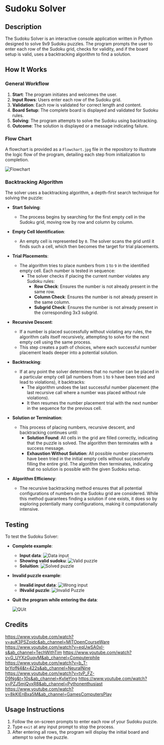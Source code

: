 # Sudoku Solver

## Description
The Sudoku Solver is an interactive console application written in Python designed to solve 9x9 Sudoku puzzles. The program prompts the user to enter each row of the Sudoku grid, checks for validity, and if the board setup is valid, uses a backtracking algorithm to find a solution.

## How It Works

### General Workflow
1. **Start**: The program initiates and welcomes the user.
2. **Input Rows**: Users enter each row of the Sudoku grid.
3. **Validation**: Each row is validated for correct length and content.
4. **Board Setup**: The complete board is displayed and validated for Sudoku rules.
5. **Solving**: The program attempts to solve the Sudoku using backtracking.
6. **Outcome**: The solution is displayed or a message indicating failure.

### Flow Chart
A flowchart is provided as a `Flowchart.jpg` file in the repository to illustrate the logic flow of the program, detailing each step from initialization to completion.

![Flowchart](flowchart.jpg)

### Backtracking Algorithm
The solver uses a backtracking algorithm, a depth-first search technique for solving the puzzle:
- **Start Solving**:
  - The process begins by searching for the first empty cell in the Sudoku grid, moving row by row and column by column.

- **Empty Cell Identification**:
  - An empty cell is represented by `0`. The solver scans the grid until it finds such a cell, which then becomes the target for trial placements.

- **Trial Placements**:
  - The algorithm tries to place numbers from `1` to `9` in the identified empty cell. Each number is tested in sequence:
    - The solver checks if placing the current number violates any Sudoku rules:
      - **Row Check**: Ensures the number is not already present in the same row.
      - **Column Check**: Ensures the number is not already present in the same column.
      - **Subgrid Check**: Ensures the number is not already present in the corresponding 3x3 subgrid.

- **Recursive Descent**:
  - If a number is placed successfully without violating any rules, the algorithm calls itself recursively, attempting to solve for the next empty cell using the same process.
  - This step creates a path of choices, where each successful number placement leads deeper into a potential solution.

- **Backtracking**:
  - If at any point the solver determines that no number can be placed in a particular empty cell (all numbers from `1` to `9` have been tried and lead to violations), it backtracks:
    - The algorithm undoes the last successful number placement (the last recursive call where a number was placed without rule violations).
    - It then resumes the number placement trial with the next number in the sequence for the previous cell.

- **Solution or Termination**:
  - This process of placing numbers, recursive descent, and backtracking continues until:
    - **Solution Found**: All cells in the grid are filled correctly, indicating that the puzzle is solved. The algorithm then terminates with a success message.
    - **Exhaustion Without Solution**: All possible number placements have been tried in the initial empty cells without successfully filling the entire grid. The algorithm then terminates, indicating that no solution is possible with the given Sudoku setup.

- **Algorithm Efficiency**:
  - The recursive backtracking method ensures that all potential configurations of numbers on the Sudoku grid are considered. While this method guarantees finding a solution if one exists, it does so by exploring potentially many configurations, making it computationally intensive.


## Testing
To test the Sudoku Solver:

- **Complete example**:
    - **Input data**: 
    ![Data input](data1.png)
    - **Showing valid sudoku**: 
    ![Valid puzzle](valid1.png)
     - **Soluition**: 
    ![Solved puzzle](result1.png)


- **Invalid puzzle example**:
    - **Invalid input data**: 
    ![Wrong input](data2.png)
    - **INvalid puzzle**: 
    ![Invalid Puzzle](valid2.png)

- **Quit the program while entering the data**:

    ![QUit](Quit.png)




## Credits

https://www.youtube.com/watch?v=auK3PSZoidc&ab_channel=MITOpenCourseWare
https://www.youtube.com/watch?v=eqUwSA0xI-s&ab_channel=TechWithTim
https://www.youtube.com/watch?v=G_UYXzGuqvM&ab_channel=Computerphile
https://www.youtube.com/watch?v=b_T-brYofN4&t=422s&ab_channel=NeuralNine
https://www.youtube.com/watch?v=tvP_FZ-D9Ng&t=10s&ab_channel=KylieYing
https://www.youtube.com/watch?v=PZJ5mjQyxR8&ab_channel=Pythonenthusiast
https://www.youtube.com/watch?v=8kKlEnBxa5M&ab_channel=GamesComputersPlay


## Usage Instructions
1. Follow the on-screen prompts to enter each row of your Sudoku puzzle.
2. Type `exit` at any input prompt to stop the process.
3. After entering all rows, the program will display the initial board and attempt to solve the puzzle.


